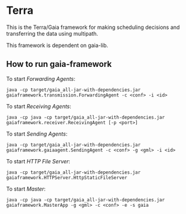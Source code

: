 # Terra
This is the Terra/Gaia framework for making scheduling decisions and transferring the data using multipath.

This framework is dependent on gaia-lib.

## How to run gaia-framework

To start *Forwarding Agents*:

```
java -cp target/gaia_all-jar-with-dependencies.jar gaiaframework.transmission.ForwardingAgent -c <conf> -i <id>

```

To start *Receiving Agents*:

```
java -cp java -cp target/gaia_all-jar-with-dependencies.jar gaiaframework.receiver.ReceivingAgent [-p <port>]
```

To start *Sending Agents*:

```
java -cp target/gaia_all-jar-with-dependencies.jar gaiaframework.gaiaagent.SendingAgent -c <conf> -g <gml> -i <id>
```

To start *HTTP File Server*:
```
java -cp target/gaia_all-jar-with-dependencies.jar gaiaframework.HTTPServer.HttpStaticFileServer
```

To start *Master*:

```
java -cp java -cp target/gaia_all-jar-with-dependencies.jar gaiaframework.MasterApp -g <gml> -c <conf> -e -s gaia
```